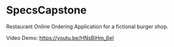 # SpecsCapstone
Restaurant Online Ordering Application for a fictional burger shop.

Video Demo: https://youtu.be/HNsBiHm_6eI
